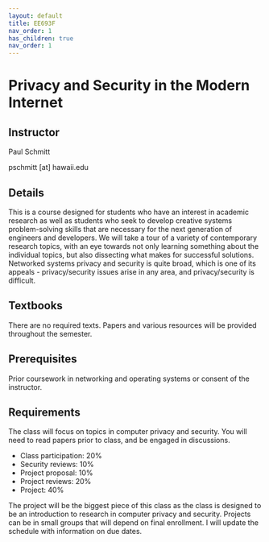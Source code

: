 ```yaml
---
layout: default
title: EE693F
nav_order: 1
has_children: true
nav_order: 1
---
```


# Privacy and Security in the Modern Internet

## Instructor
Paul Schmitt

pschmitt \[at\] hawaii.edu

## Details
This is a course designed for students who have an interest in academic
research as well as students who seek to develop creative systems
problem-solving skills that are necessary for the next generation of engineers
and developers. We will take a tour of a variety of contemporary research
topics, with an eye towards not only learning something about the individual
topics, but also dissecting what makes for successful solutions. Networked
systems privacy and security is quite broad, which is one of its appeals -
privacy/security issues arise in any area, and privacy/security is difficult. 

## Textbooks
There are no required texts. Papers and various resources will be provided
throughout the semester.

## Prerequisites 
Prior coursework in networking and operating systems or consent of the
instructor.

## Requirements

The class will focus on topics in computer privacy and security. You will need
to read papers prior to class, and be engaged in discussions. 

- Class participation: 20%
- Security reviews: 10%
- Project proposal: 10%
- Project reviews: 20%
- Project: 40%

The project will be the biggest piece of this class as the class is designed to
be an introduction to research in computer privacy and security. Projects can
be in small groups that will depend on final enrollment. I will update the
schedule with information on due dates.

<!-- ## Security reviews

We will also be conducting security reviews. See this [PDF](papers/securityreview.pdf) for details.

## Project

See this [PDF](papers/EE693F%20Project.pdf) for a discussion of project and deliverables. It may still be updated, ask me if you have questions.

## Schedule

The evolving schedule is available [here](schedule). -->